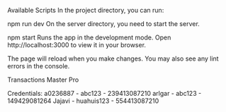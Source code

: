 Available Scripts
In the project directory, you can run:

npm run dev
On the server directory, you need to start the server.

npm start
Runs the app in the development mode.
Open http://localhost:3000 to view it in your browser.

The page will reload when you make changes.
You may also see any lint errors in the console.

Transactions Master Pro

Credentials: 
a0236887 - abc123 - 239413087210
arlgar - abc123 - 149429081264
Jajavi - huahuis123 - 554413087210

